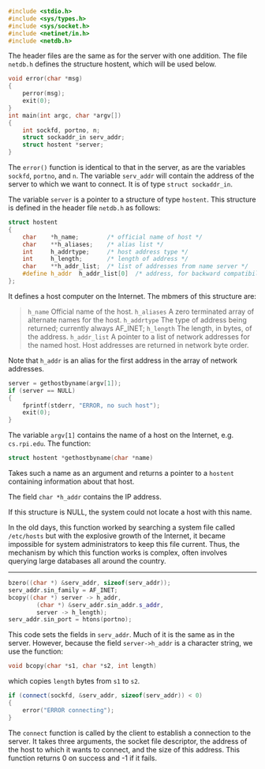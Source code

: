 ```cpp
#include <stdio.h>
#include <sys/types.h>
#include <sys/socket.h>
#include <netinet/in.h>
#include <netdb.h>
```

The header files are the same as for the server with one addition. The file `netdb.h` defines the structure hostent, which will be used below. 

```cpp
void error(char *msg)
{
    perror(msg);
    exit(0);
}
int main(int argc, char *argv[])
{
    int sockfd, portno, n;
    struct sockaddr_in serv_addr;
    struct hostent *server;
}
```

The `error()` function is identical to that in the server, as are the variables `sockfd`, `portno`, and `n`. The variable `serv_addr` will contain the address of the server to which we want to connect. It is of type `struct sockaddr_in`.

The variable `server` is a pointer to a structure of type `hostent`. This structure is defined in the header file `netdb.h` as follows:

```cpp
struct hostent
{
    char    *h_name;        /* official name of host */
    char    **h_aliases;    /* alias list */
    int     h_addrtype;     /* host address type */
    int     h_length;       /* length of address */
    char    **h_addr_list;  /* list of addresses from name server */
    #define h_addr  h_addr_list[0]  /* address, for backward compatibility */
};
```

It defines a host computer on the Internet. The mbmers of this structure are:
> `h_name`  Official name of the host.
> `h_aliases`   A zero terminated array of alternate names for the host.
> `h_addrtype`  The type of address being returned; currently always AF_INET;
> `h_length`    The length, in bytes, of the address.
> `h_addr_list` A pointer to a list of network addresses for the named host. Host addresses are returned in network byte order. 

Note that `h_addr` is an alias for the first address in the array of network addresses. 

```cpp
server = gethostbyname(argv[1]);
if (server == NULL)
{
    fprintf(stderr, "ERROR, no such host");
    exit(0);
}
```

The variable `argv[1]` contains the name of a host on the Internet, e.g. `cs.rpi.edu`. The function:

```cpp
struct hostent *gethostbyname(char *name)
```
Takes such a name as an argument and returns a pointer to a `hostent` containing information about that host.

The field `char *h_addr` contains the IP address.

If this structure is NULL, the system could not locate a host with this name. 

In the old days, this function worked by searching a system file called `/etc/hosts` but with the explosive growth of the Internet, it became impossible for system administrators to keep this file current. Thus, the mechanism by which this function works is complex, often involves querying large databases all around the country.

___

```cpp
bzero((char *) &serv_addr, sizeof(serv_addr));
serv_addr.sin_family = AF_INET;
bcopy((char *) server -> h_addr,
        (char *) &serv_addr.sin_addr.s_addr, 
        server -> h_length);
serv_addr.sin_port = htons(portno);
```

This code sets the fields in `serv_addr`. Much of it is the same as in the server. However, because the field `server->h_addr` is a character string, we use the function:

```cpp
void bcopy(char *s1, char *s2, int length)
```

which copies `length` bytes from `s1` to `s2`.

```cpp
if (connect(sockfd, &serv_addr, sizeof(serv_addr)) < 0)
{
    error("ERROR connecting");
}
```

The `connect` function is called by the client to establish a connection to the server. It takes three arguments, the socket file descriptor, the address of the host to which it wants to connect, and the size of this address. This function returns 0 on success and -1 if it fails. 
